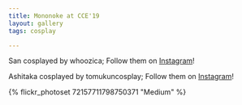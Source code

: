 ```yaml
---
title: Mononoke at CCE'19
layout: gallery
tags: cosplay

---
```


San cosplayed by whoozica; Follow them on [Instagram](https://www.instagram.com/whoozica)!

Ashitaka cosplayed by tomukuncosplay; Follow them on [Instagram](https://www.instagram.com/tomukuncosplay)!

{% flickr_photoset 72157711798750371 "Medium" %}